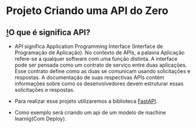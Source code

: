# Projeto Criando uma API do Zero

## [!](https://cdn-icons-png.flaticon.com/16/439/439164.png)O que é significa API?

- API significa Application Programming Interface (Interface de Programação de Aplicação). No contexto de APIs, a palavra Aplicação refere-se a qualquer software com uma função distinta. A interface pode ser pensada como um contrato de serviço entre duas aplicações. Esse contrato define como as duas se comunicam usando solicitações e respostas. A documentação de suas respectivas APIs contém informações sobre como os desenvolvedores devem estruturar essas solicitações e respostas.

- Para realizar esse projeto utilizaremos a biblioteca [FastAPI](https://fastapi.tiangolo.com/).

- Como exemplo será criando um api de um modelo de machine learnig(Com Deploy).
